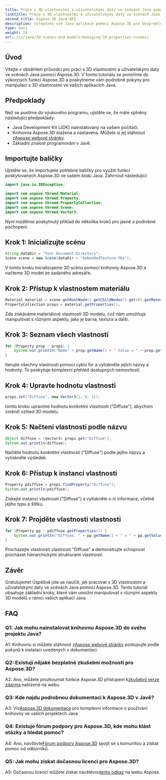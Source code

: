```yaml
---
title: Práce s 3D vlastnostmi a uživatelskými daty ve scénách Java pomocí Aspose.3D
linktitle: Práce s 3D vlastnostmi a uživatelskými daty ve scénách Java pomocí Aspose.3D
second_title: Aspose.3D Java API
description: Vylepšete své Java aplikace pomocí Aspose.3D pro bezproblémovou manipulaci s 3D vlastnostmi. Postupujte podle našeho návodu, kde najdete podrobné pokyny.
type: docs
weight: 14
url: /cs/java/3d-scenes-and-models/managing-3d-properties-scenes/
---
```

## Úvod

Vítejte v obsáhlém průvodci pro práci s 3D vlastnostmi a uživatelskými daty ve scénách Java pomocí Aspose.3D. V tomto tutoriálu se ponoříme do výkonných funkcí Aspose.3D a poskytneme vám podrobné pokyny pro manipulaci s 3D vlastnostmi ve vašich aplikacích Java.

## Předpoklady

Než se pustíme do výukového programu, ujistěte se, že máte splněny následující předpoklady:

- Java Development Kit (JDK) nainstalovaný na vašem počítači.
- Knihovna Aspose.3D stažena a nastavena. Můžete si jej stáhnout z[Aspose webové stránky](https://releases.aspose.com/3d/java/).
- Základní znalost programování v Javě.

## Importujte balíčky

Ujistěte se, že importujete potřebné balíčky pro využití funkcí poskytovaných Aspose.3D ve vašem kódu Java. Zahrnout následující:

```java
import java.io.IOException;

import com.aspose.threed.Material;
import com.aspose.threed.Property;
import com.aspose.threed.PropertyCollection;
import com.aspose.threed.Scene;
import com.aspose.threed.Vector3;
```

Nyní rozdělme poskytnutý příklad do několika kroků pro jasné a podrobné pochopení.

## Krok 1: Inicializujte scénu

```java
String dataDir = "Your Document Directory";
Scene scene = new Scene(dataDir + "EmbeddedTexture.fbx");
```

V tomto kroku inicializujeme 3D scénu pomocí knihovny Aspose.3D a načteme 3D model ze zadaného adresáře.

## Krok 2: Přístup k vlastnostem materiálu

```java
Material material = scene.getRootNode().getChildNodes().get(0).getMaterial();
PropertyCollection props = material.getProperties();
```

Zde získáváme materiálové vlastnosti 3D modelu, což nám umožňuje manipulovat s různými aspekty, jako je barva, textura a další.

## Krok 3: Seznam všech vlastností

```java
for (Property prop : props) {
    System.out.println("Name" + prop.getName() + " Value = " + prop.getValue());
}
```

Iterujte všechny vlastnosti pomocí cyklu for a vytiskněte jejich názvy a hodnoty. To poskytuje komplexní přehled dostupných nemovitostí.

## Krok 4: Upravte hodnotu vlastnosti

```java
props.set("Diffuse", new Vector3(1, 0, 1));
```

tomto kroku upravíme hodnotu konkrétní vlastnosti ("Diffuse"), abychom změnili vzhled 3D modelu.

## Krok 5: Načtení vlastnosti podle názvu

```java
Object diffuse = (Vector3) props.get("Diffuse");
System.out.println(diffuse);
```

Načtěte hodnotu konkrétní vlastnosti ("Diffuse") podle jejího názvu a vytiskněte výsledek.

## Krok 6: Přístup k instanci vlastnosti

```java
Property pdiffuse = props.findProperty("Diffuse");
System.out.println(pdiffuse);
```

Získejte instanci vlastnosti ("Diffuse") a vytiskněte o ní informace, včetně jejího typu a štítku.

## Krok 7: Projděte vlastnosti vlastnosti

```java
for (Property pp : pdiffuse.getProperties()) {
    System.out.println("Diffuse. " + pp.getName() + " = " + pp.getValue());
}
```

Procházejte vlastnosti vlastnosti "Diffuse" a demonstrujte schopnost procházet hierarchickými strukturami vlastností.

## Závěr

Gratulujeme! Úspěšně jste se naučili, jak pracovat s 3D vlastnostmi a uživatelskými daty ve scénách Java pomocí Aspose.3D. Tento tutoriál obsahuje základní kroky, které vám umožní manipulovat s různými aspekty 3D modelů v rámci vašich aplikací Java.

## FAQ

### Q1: Jak mohu nainstalovat knihovnu Aspose.3D do svého projektu Java?

 A1: Knihovnu si můžete stáhnout z[Aspose webové stránky](https://releases.aspose.com/3d/java/) postupujte podle pokynů k instalaci uvedených v dokumentaci.

### Q2: Existují nějaké bezplatné zkušební možnosti pro Aspose.3D?

 A2: Ano, můžete prozkoumat funkce Aspose.3D přístupem k[zkušební verze zdarma](https://releases.aspose.com/) nabízené na webu.

### Q3: Kde najdu podrobnou dokumentaci k Aspose.3D v Javě?

 A3: Viz[Aspose.3D dokumentace](https://reference.aspose.com/3d/java/) pro komplexní informace o používání knihovny ve vašich projektech Java.

### Q4: Existuje fórum podpory pro Aspose.3D, kde mohu klást otázky a hledat pomoc?

 A4: Ano, navštivte[Fórum podpory Aspose.3D](https://forum.aspose.com/c/3d/18) spojit se s komunitou a získat pomoc od odborníků.

### Q5: Jak mohu získat dočasnou licenci pro Aspose.3D?

 A5: Dočasnou licenci můžete získat návštěvou[tento odkaz](https://purchase.aspose.com/temporary-license/) na webu Aspose.